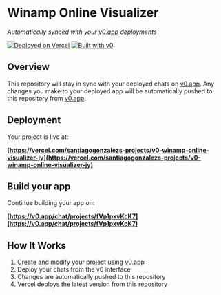 # Winamp Online Visualizer

*Automatically synced with your [v0.app](https://v0.app) deployments*

[![Deployed on Vercel](https://img.shields.io/badge/Deployed%20on-Vercel-black?style=for-the-badge&logo=vercel)](https://vercel.com/santiagogonzalezs-projects/v0-winamp-online-visualizer-jy)
[![Built with v0](https://img.shields.io/badge/Built%20with-v0.app-black?style=for-the-badge)](https://v0.app/chat/projects/fVp1pxvKcK7)

## Overview

This repository will stay in sync with your deployed chats on [v0.app](https://v0.app).
Any changes you make to your deployed app will be automatically pushed to this repository from [v0.app](https://v0.app).

## Deployment

Your project is live at:

**[https://vercel.com/santiagogonzalezs-projects/v0-winamp-online-visualizer-jy](https://vercel.com/santiagogonzalezs-projects/v0-winamp-online-visualizer-jy)**

## Build your app

Continue building your app on:

**[https://v0.app/chat/projects/fVp1pxvKcK7](https://v0.app/chat/projects/fVp1pxvKcK7)**

## How It Works

1. Create and modify your project using [v0.app](https://v0.app)
2. Deploy your chats from the v0 interface
3. Changes are automatically pushed to this repository
4. Vercel deploys the latest version from this repository